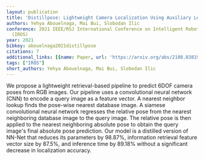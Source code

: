 ```yaml
---
layout: publication
title: 'Distillpose: Lightweight Camera Localization Using Auxiliary Learning'
authors: Yehya Abouelnaga, Mai Bui, Slobodan Ilic
conference: 2021 IEEE/RSJ International Conference on Intelligent Robots and Systems
  (IROS)
year: 2021
bibkey: abouelnaga2021distillpose
citations: 7
additional_links: [{name: Paper, url: 'https://arxiv.org/abs/2108.03819'}]
tags: ["IROS"]
short_authors: Yehya Abouelnaga, Mai Bui, Slobodan Ilic
---
```

We propose a lightweight retrieval-based pipeline to predict 6DOF camera
poses from RGB images. Our pipeline uses a convolutional neural network (CNN)
to encode a query image as a feature vector. A nearest neighbor lookup finds
the pose-wise nearest database image. A siamese convolutional neural network
regresses the relative pose from the nearest neighboring database image to the
query image. The relative pose is then applied to the nearest neighboring
absolute pose to obtain the query image's final absolute pose prediction. Our
model is a distilled version of NN-Net that reduces its parameters by 98.87%,
information retrieval feature vector size by 87.5%, and inference time by
89.18% without a significant decrease in localization accuracy.